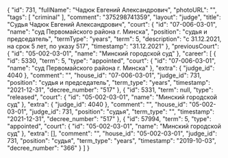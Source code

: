{
    "id": 731,
    "fullName": "Чадюк Евгений Александрович",
    "photoURL": "",
    "tags": [
        "criminal"
    ],
    "comment": "375298741359",
    "layout": "judge",
    "title": "Судья Чадюк Евгений Александрович",
    "court": {
        "id": "07-006-03-01",
        "name": "суд Первомайского района г. Минска",
        "position": "судья и председатель",
        "termType": "years",
        "term": 5,
        "description": "c 31.12.2021, на срок 5 лет, по указу 517",
        "timestamp": "31.12.2021"
    },
    "previousCourt": {
        "id": "05-002-03-01",
        "name": "Минский городской суд"
    },
    "career": [
        {
            "id": 5330,
            "term": 5,
            "type": "appointed",
            "court": {
                "id": "07-006-03-01",
                "name": "суд Первомайского района г. Минска"
            },
            "extra": {
                "judge_id": 4040
            },
            "comment": "",
            "house_id": "07-006-03-01",
            "judge_id": 731,
            "position": "судья и председатель",
            "term_type": "years",
            "timestamp": "2021-12-31",
            "decree_number": "517"
        },
        {
            "id": 5331,
            "term": null,
            "type": "released",
            "court": {
                "id": "05-002-03-01",
                "name": "Минский городской суд"
            },
            "extra": {
                "judge_id": 4040
            },
            "comment": "",
            "house_id": "05-002-03-01",
            "judge_id": 731,
            "position": "судья",
            "term_type": "",
            "timestamp": "2021-12-31",
            "decree_number": "517"
        },
        {
            "id": 57994,
            "term": 5,
            "type": "appointed",
            "court": {
                "id": "05-002-03-01",
                "name": "Минский городской суд"
            },
            "extra": [],
            "comment": "",
            "house_id": "05-002-03-01",
            "judge_id": 731,
            "position": "судья",
            "term_type": "years",
            "timestamp": "2019-10-03",
            "decree_number": "366"
        }
    ]
}